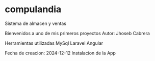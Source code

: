 # compulandia
Sistema de almacen y ventas

Bienvenidos a uno de mis primeros proyectos
Autor: Jhoseb Cabrera 


Herramientas utilizadas
MySql
Laravel
Angular

Fecha de creacion: 2024-12-12
Instalacion de la App
 